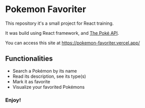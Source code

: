 # Pokemon Favoriter

This repository it's a small project for React training.

It was build using React framework, and [The Poké API](https://pokeapi.co/).

You can access this site at https://pokemon-favoriter.vercel.app/

## Functionalities

- Search a Pokémon by its name
- Read its description, see its type(s)
- Mark it as favorite
- Visualize your favorited Pokémons

### Enjoy!


 